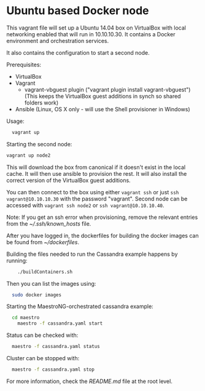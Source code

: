 # Ubuntu based Docker node

This vagrant file will set up a Ubuntu 14.04 box on VirtualBox with
local networking enabled that will run in 10.10.10.30. It contains
a Docker environment and orchestration services.

It also contains the configuration to start a second node.

Prerequisites:
 - VirtualBox
 - Vagrant
   - vagrant-vbguest plugin ("vagrant plugin install vagrant-vbguest")
     (This keeps the VirtualBox guest additions in synch so shared
     folders work)
 - Ansible (Linux, OS X only - will use the Shell provisioner in Windows)

Usage:

```bash
  vagrant up
```

Starting the second node:

```bash
vagrant up node2
```

This will download the box from canonical if it doesn't exist in the
local cache. It will then use ansible to provision the rest. It will
also install the correct version of the VirtualBox guest additions.

You can then connect to the box using either `vagrant ssh` or just `ssh vagrant@10.10.10.30` 
with the password "vagrant". Second node can be accessed with `vagrant ssh node2` or
`ssh vagrant@10.10.10.40`.

Note: If you get an ssh error when provisioning, remove the relevant
entries from the *~/.ssh/known_hosts* file.

After you have logged in, the dockerfiles for building the docker
images can be found from *~/dockerfiles*.

Building the files needed to run the Cassandra example happens by running:

```bash
	./buildContainers.sh
```

Then you can list the images using:

```bash
  sudo docker images
```

Starting the MaestroNG-orchestrated cassandra example:

```bash
  cd maestro
	maestro -f cassandra.yaml start
```

Status can be checked with:

```bash
  maestro -f cassandra.yaml status
```

Cluster can be stopped with:

```bash
  maestro -f cassandra.yaml stop
```

For more information, check the *README.md* file at the root level.
